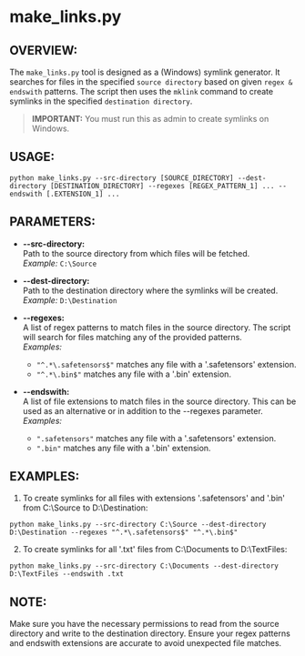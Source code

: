 # make_links.py

## OVERVIEW:
The `make_links.py` tool is designed as a (Windows) symlink generator. It searches for files in the specified `source directory` based on given `regex & endswith` patterns. The script then uses the `mklink` command to create symlinks in the specified `destination directory`.
> **IMPORTANT:** You must run this as admin to create symlinks on Windows.

## USAGE:
```shell
python make_links.py --src-directory [SOURCE_DIRECTORY] --dest-directory [DESTINATION_DIRECTORY] --regexes [REGEX_PATTERN_1] ... --endswith [.EXTENSION_1] ...
```

## PARAMETERS:
- **--src-directory:**  
    Path to the source directory from which files will be fetched.  
    *Example:* `C:\Source`

- **--dest-directory:**  
    Path to the destination directory where the symlinks will be created.  
    *Example:* `D:\Destination`

- **--regexes:**  
    A list of regex patterns to match files in the source directory. The script will search for files matching any of the provided patterns.  
    *Examples:*   
    - `"^.*\.safetensors$"` matches any file with a '.safetensors' extension.  
    - `"^.*\.bin$"` matches any file with a '.bin' extension.

- **--endswith:**  
    A list of file extensions to match files in the source directory. This can be used as an alternative or in addition to the --regexes parameter.  
    *Examples:*  
    - `".safetensors"` matches any file with a '.safetensors' extension.  
    - `".bin"` matches any file with a '.bin' extension.

## EXAMPLES:
1. To create symlinks for all files with extensions '.safetensors' and '.bin' from C:\Source to D:\Destination:
```shell
python make_links.py --src-directory C:\Source --dest-directory D:\Destination --regexes "^.*\.safetensors$" "^.*\.bin$"
```

2. To create symlinks for all '.txt' files from C:\Documents to D:\TextFiles:
```shell
python make_links.py --src-directory C:\Documents --dest-directory D:\TextFiles --endswith .txt
```

## NOTE:
Make sure you have the necessary permissions to read from the source directory and write to the destination directory. Ensure your regex patterns and endswith extensions are accurate to avoid unexpected file matches.
